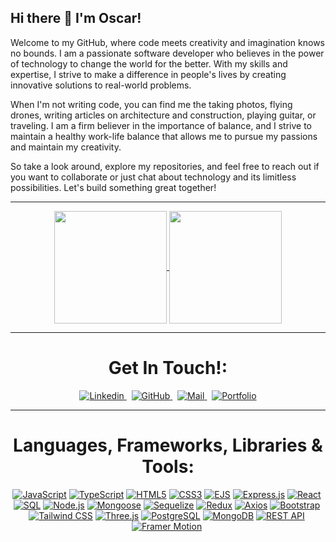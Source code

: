 ## Hi there 👋 I'm Oscar!

Welcome to my GitHub, where code meets creativity and imagination knows no bounds. I am a passionate software developer who believes in the power of technology to change the world for the better. With my skills and expertise, I strive to make a difference in people's lives by creating innovative solutions to real-world problems.

When I'm not writing code, you can find me the taking photos, flying drones, writing articles on architecture and construction, playing guitar, or traveling. I am a firm believer in the importance of balance, and I strive to maintain a healthy work-life balance that allows me to pursue my passions and maintain my creativity.

So take a look around, explore my repositories, and feel free to reach out if you want to collaborate or just chat about technology and its limitless possibilities. Let's build something great together!

<hr>

<div align="center">
    <a href="#">
        <img align="center" src="https://github-readme-stats.vercel.app/api?username=oscarnunez1&show_icons=true&theme=radical" height="180em">
    </a>
    <a href="#">
        <img align="center" src="https://github-readme-stats.vercel.app/api/top-langs/?username=oscarnunez1&layout=compact" height="180em">
    </a>
</div>

<hr>

<div align="center">
  <h1>Get In Touch!:</h1>
</div>

<p align="center">
  <a href="https://www.linkedin.com/in/oscarnunez34/">
    <img src="https://img.shields.io/badge/LinkedIn-0077B5?style=for-the-badge&logo=linkedin&logoColor=white" alt="Linkedin"/>
  </a>
  &nbsp;
  <a href="https://github.com/oscarnunez1">
    <img src="https://img.shields.io/badge/GitHub-100000?style=for-the-badge&logo=github&logoColor=white" alt="GitHub"/>
  </a>
  &nbsp;
  <a href="mailto:oscar.nunezcaba@gmail.com">
    <img src="https://img.shields.io/badge/Gmail-D14836?style=for-the-badge&logo=gmail&logoColor=white" alt="Mail"/>
  </a>
  &nbsp;
  <a href="https://oscarnunez-portfolio.netlify.app/">
    <img src="https://img.shields.io/badge/Portfolio-008080?style=for-the-badge&logo=appveyor&logoColor=white" alt="Portfolio"/>
  </a>
</p>

<hr>

<div align="center">
  <h1>Languages, Frameworks, Libraries & Tools:</h1>
</div>

<div align="center" style="display: flex; justify-content: center; flex-wrap: wrap;">

<a href="#">
  <img src="https://img.shields.io/badge/JavaScript-F7DF1E?style=for-the-badge&logo=javascript&logoColor=black" alt="JavaScript"/>
</a>
&nbsp; 
<a href="#">
  <img src="https://img.shields.io/badge/TypeScript-3178C6?style=for-the-badge&logo=typescript&logoColor=white" alt="TypeScript"/>
</a>
&nbsp; 
<a href="#">
  <img src="https://img.shields.io/badge/HTML5-E34F26?style=for-the-badge&logo=html5&logoColor=white" alt="HTML5"/>
</a>
&nbsp;
<a href="">
  <img src="https://img.shields.io/badge/CSS3-1572B6?style=for-the-badge&logo=css3&logoColor=white" alt="CSS3"/>
</a>
&nbsp;
<a href="#">
  <img src="https://img.shields.io/badge/EJS-C15500?style=for-the-badge&logo=ejs&logoColor=white" alt="EJS"/>
</a>
&nbsp;
<a href="#">
  <img src="https://img.shields.io/badge/Express.js-404D59?style=for-the-badge" alt="Express.js"/>
</a>
&nbsp;
<a href="#">
  <img src="https://img.shields.io/badge/React-61DAFB?style=for-the-badge&logo=react&logoColor=black" alt="React"/>
</a>
&nbsp;
<a href="#">
  <img src="https://img.shields.io/badge/SQL-4479A1?style=for-the-badge&logo=sql&logoColor=white" alt="SQL"/>
</a>
&nbsp;
<a href="#">
  <img src="https://img.shields.io/badge/Node.js-43853D?style=for-the-badge&logo=node.js&logoColor=white" alt="Node.js"/>
</a>
&nbsp;
<a href="#">
  <img src="https://img.shields.io/badge/Mongoose-880000?style=for-the-badge&logo=mongoose&logoColor=white" alt="Mongoose"/>
</a>
&nbsp;
<a href="#">
  <img src="https://img.shields.io/badge/Sequelize-52B0E7?style=for-the-badge&logo=sequelize&logoColor=white" alt="Sequelize"/>
</a>
&nbsp;
<a href="#">
  <img src="https://img.shields.io/badge/Redux-764ABC?style=for-the-badge&logo=redux&logoColor=white" alt="Redux"/>
</a>
&nbsp;
<a href="#">
  <img src="https://img.shields.io/badge/Axios-6956CB?style=for-the-badge&logo=axios&logoColor=white" alt="Axios"/>
</a>
&nbsp;
<a href="#">
  <img src="https://img.shields.io/badge/Bootstrap-7952B3?style=for-the-badge&logo=bootstrap&logoColor=white" alt="Bootstrap"/>
</a>
&nbsp;
<a href="#">
  <img src="https://img.shields.io/badge/Tailwind_CSS-38B2AC?style=for-the-badge&logo=tailwind-css&logoColor=white" alt="Tailwind CSS"/>
</a>
&nbsp;
<a href="#">
  <img src="https://img.shields.io/badge/Three.js-000000?style=for-the-badge&logo=three.js&logoColor=white" alt="Three.js"/>
</a>
&nbsp;
<a href="#">
  <img src="https://img.shields.io/badge/PostgreSQL-4169E1?style=for-the-badge&logo=postgresql&logoColor=white" alt="PostgreSQL"/>
</a>
&nbsp;
<a href="#">
  <img src="https://img.shields.io/badge/MongoDB-47A248?style=for-the-badge&logo=mongodb&logoColor=white" alt="MongoDB"/>
</a>
&nbsp;
<a href="#">
  <img src="https://img.shields.io/badge/REST_API-02569B?style=for-the-badge&logo=rest-api&logoColor=white" alt="REST API"/>
</a>
&nbsp;
<a href="#">
  <img src="https://img.shields.io/badge/Framer-black?style=for-the-badge&logo=framer&logoColor=blue" alt="Framer Motion"/>
</a>
&nbsp;
   

</div>
